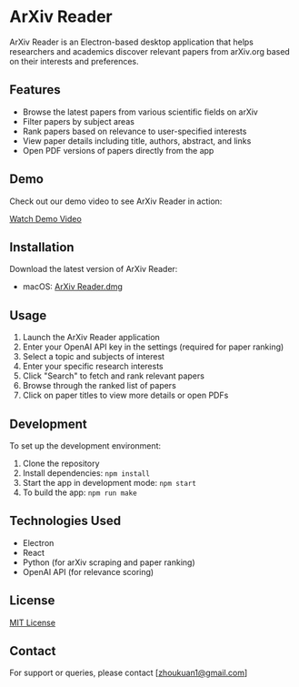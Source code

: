 # ArXiv Reader

ArXiv Reader is an Electron-based desktop application that helps researchers and academics discover relevant papers from arXiv.org based on their interests and preferences.

## Features

- Browse the latest papers from various scientific fields on arXiv
- Filter papers by subject areas
- Rank papers based on relevance to user-specified interests
- View paper details including title, authors, abstract, and links
- Open PDF versions of papers directly from the app

## Demo

Check out our demo video to see ArXiv Reader in action:

[Watch Demo Video](assets/arxiv%20reader%20demo0.mov)

## Installation

Download the latest version of ArXiv Reader:

- macOS: [ArXiv Reader.dmg](https://github.com/kzhou003/arxiv_reader/releases)

## Usage

1. Launch the ArXiv Reader application
2. Enter your OpenAI API key in the settings (required for paper ranking)
3. Select a topic and subjects of interest
4. Enter your specific research interests
5. Click "Search" to fetch and rank relevant papers
6. Browse through the ranked list of papers
7. Click on paper titles to view more details or open PDFs

## Development

To set up the development environment:

1. Clone the repository
2. Install dependencies: `npm install`
3. Start the app in development mode: `npm start`
4. To build the app: `npm run make`

## Technologies Used

- Electron
- React
- Python (for arXiv scraping and paper ranking)
- OpenAI API (for relevance scoring)

## License

[MIT License](LICENSE)

## Contact

For support or queries, please contact [zhoukuan1@gmail.com]

